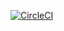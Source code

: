 [![CircleCI](https://circleci.com/gh/Vinarox/SlabkoVladLauncher.svg?style=svg)](https://circleci.com/gh/Vinarox/SlabkoVladLauncher) 
